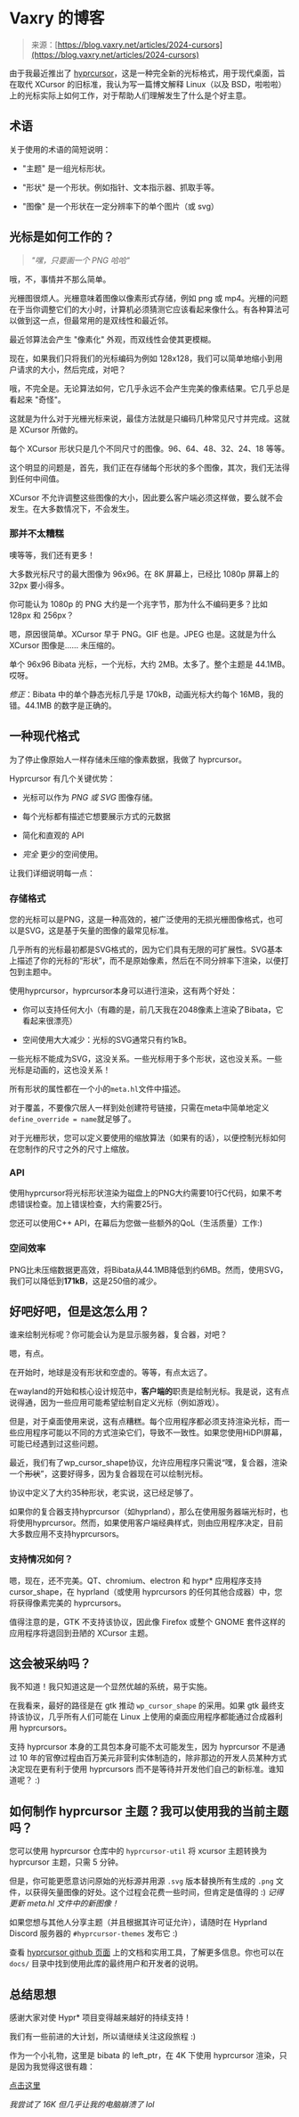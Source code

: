 <!--yml

category: 未分类

date: 2024-05-27 14:59:40

-->

# Vaxry 的博客

> 来源：[https://blog.vaxry.net/articles/2024-cursors](https://blog.vaxry.net/articles/2024-cursors)

由于我最近推出了 [hyprcursor](https://github.com/hyprwm/hyprcursor)，这是一种完全新的光标格式，用于现代桌面，旨在取代 XCursor 的旧标准，我认为写一篇博文解释 Linux（以及 BSD，啦啦啦）上的光标实际上如何工作，对于帮助人们理解发生了什么是个好主意。

## 术语

关于使用的术语的简短说明：

+   "主题" 是一组光标形状。

+   "形状" 是一个形状。例如指针、文本指示器、抓取手等。

+   "图像" 是一个形状在一定分辨率下的单个图片（或 svg）

## 光标是如何工作的？

> *"嘿，只要画一个 PNG 哈哈"*

哦，不，事情并不那么简单。

光栅图很烦人。光栅意味着图像以像素形式存储，例如 png 或 mp4。光栅的问题在于当你调整它们的大小时，计算机必须猜测它应该看起来像什么。有各种算法可以做到这一点，但最常用的是双线性和最近邻。

最近邻算法会产生 "像素化" 外观，而双线性会使其更模糊。

现在，如果我们只将我们的光标编码为例如 128x128，我们可以简单地缩小到用户请求的大小，然后完成，对吧？

哦，不完全是。无论算法如何，它几乎永远不会产生完美的像素结果。它几乎总是看起来 "奇怪"。

这就是为什么对于光栅光标来说，最佳方法就是只编码几种常见尺寸并完成。这就是 XCursor 所做的。

每个 XCursor 形状只是几个不同尺寸的图像。96、64、48、32、24、18 等等。

这个明显的问题是，首先，我们正在存储每个形状的多个图像，其次，我们无法得到任何中间值。

XCursor 不允许调整这些图像的大小，因此要么客户端必须这样做，要么就不会发生。在大多数情况下，不会发生。

### 那并不太糟糕

噢等等，我们还有更多！

大多数光标尺寸的最大图像为 96x96。在 8K 屏幕上，已经比 1080p 屏幕上的 32px 要小得多。

你可能认为 1080p 的 PNG 大约是一个兆字节，那为什么不编码更多？比如 128px 和 256px？

嗯，原因很简单。XCursor 早于 PNG。GIF 也是。JPEG 也是。这就是为什么 XCursor 图像是…… 未压缩的。

单个 96x96 Bibata 光标，一个光标，大约 2MB。太多了。整个主题是 44.1MB。哎呀。

*修正*：Bibata 中的单个静态光标几乎是 170kB，动画光标大约每个 16MB，我的错。44.1MB 的数字是正确的。

## 一种现代格式

为了停止像原始人一样存储未压缩的像素数据，我做了 hyprcursor。

Hyprcursor 有几个关键优势：

+   光标可以作为 *PNG 或 SVG* 图像存储。

+   每个光标都有描述它想要展示方式的元数据

+   简化和直观的 API

+   *完全* 更少的空间使用。

让我们详细说明每一点：

### 存储格式

您的光标可以是PNG，这是一种高效的，被广泛使用的无损光栅图像格式，也可以是SVG，这是基于矢量的图像的最常见标准。

几乎所有的光标最初都是SVG格式的，因为它们具有无限的可扩展性。SVG基本上描述了你的光标的“形状”，而不是原始像素，然后在不同分辨率下渲染，以便打包到主题中。

使用hyprcursor，hyprcursor本身可以进行渲染，这有两个好处：

+   你可以支持任何大小（有趣的是，前几天我在2048像素上渲染了Bibata，它看起来很漂亮）

+   空间使用大大减少：光标的SVG通常只有约1kB。

一些光标不能成为SVG，这没关系。一些光标用于多个形状，这也没关系。一些光标是动画的，这也没关系！

所有形状的属性都在一个小的`meta.hl`文件中描述。

对于覆盖，不要像穴居人一样到处创建符号链接，只需在meta中简单地定义`define_override = name`就足够了。

对于光栅形状，您可以定义要使用的缩放算法（如果有的话），以便控制光标如何在您制作的尺寸之外的尺寸上缩放。

### API

使用hyprcursor将光标形状渲染为磁盘上的PNG大约需要10行C代码，如果不考虑错误检查。加上错误检查，大约需要25行。

您还可以使用C++ API，在幕后为您做一些额外的QoL（生活质量）工作:)

### 空间效率

PNG比未压缩数据更高效，将Bibata从44.1MB降低到约6MB。然而，使用SVG，我们可以降低到**171kB**，这是250倍的减少。

## 好吧好吧，但是这怎么用？

谁来绘制光标呢？你可能会认为是显示服务器，复合器，对吧？

嗯，有点。

在开始时，地球是没有形状和空虚的。等等，有点太远了。

在wayland的开始和核心设计规范中，**客户端的**职责是绘制光标。我是说，这有点说得通，因为一些应用可能希望绘制自定义光标（例如游戏）。

但是，对于桌面使用来说，这有点糟糕。每个应用程序都必须支持渲染光标，而一些应用程序可能以不同的方式渲染它们，导致不一致性。如果您使用HiDPI屏幕，可能已经遇到过这些问题。

最近，我们有了wp_cursor_shape协议，允许应用程序只需说“嘿，复合器，渲染一个~~形状~~”，这要好得多，因为复合器现在可以绘制光标。

协议中定义了大约35种形状，老实说，这已经足够了。

如果你的复合器支持hyprcursor（如hyprland），那么在使用服务器端光标时，也将使用hyprcursor。然而，如果使用客户端经典样式，则由应用程序决定，目前大多数应用不支持hyprcursors。

### 支持情况如何？

嗯，现在，还不完美。QT、chromium、electron 和 hypr* 应用程序支持 cursor_shape，在 hyprland（或使用 hyprcursors 的任何其他合成器）中，您将获得像素完美的 hyprcursors。

值得注意的是，GTK 不支持该协议，因此像 Firefox 或整个 GNOME 套件这样的应用程序将退回到丑陋的 XCursor 主题。

## 这会被采纳吗？

我不知道！我只知道这是一个显然优越的系统，易于实施。

在我看来，最好的路径是在 gtk 推动 `wp_cursor_shape` 的采用。如果 gtk 最终支持该协议，几乎所有人们可能在 Linux 上使用的桌面应用程序都能通过合成器利用 hyprcursors。

支持 hyprcursor 本身的工具包本身可能不太可能发生，因为 hyprcursor 不是通过 10 年的官僚过程由百万美元非营利实体制造的，除非那边的开发人员某种方式决定现在更有利于使用 hyprcursors 而不是等待并开发他们自己的新标准。谁知道呢？ :)

## 如何制作 hyprcursor 主题？我可以使用我的当前主题吗？

您可以使用 hyprcursor 仓库中的 `hyprcursor-util` 将 xcursor 主题转换为 hyprcursor 主题，只需 5 分钟。

但是，你可能更愿意访问原始的光标源并用源 `.svg` 版本替换所有生成的 `.png` 文件，以获得矢量图像的好处。这个过程会花费一些时间，但肯定是值得的 :) *记得更新 meta.hl 文件中的新图像！*

如果您想与其他人分享主题（并且根据其许可证允许），请随时在 Hyprland Discord 服务器的 `#hyprcursor-themes` 发布它 :)

查看 [hyprcursor github 页面](https://github.com/hyprwm/hyprcursor) 上的文档和实用工具，了解更多信息。你也可以在 `docs/` 目录中找到使用此库的最终用户和开发者的说明。

## 总结思想

感谢大家对使 Hypr* 项目变得越来越好的持续支持！

我们有一些前进的大计划，所以请继续关注这段旅程 :)

作为一个小礼物，这里是 bibata 的 left_ptr，在 4K 下使用 hyprcursor 渲染，只是因为我觉得这很有趣：

[点击这里](../resource/articleCursor/arrow.png)

*我尝试了 16K 但几乎让我的电脑崩溃了 lol*
